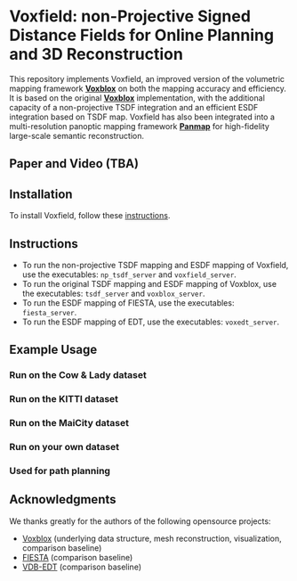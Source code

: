 # Voxfield: non-Projective Signed Distance Fields for Online Planning and 3D Reconstruction

This repository implements Voxfield, an improved version of the volumetric mapping framework [**Voxblox**](https://github.com/ethz-asl/voxblox) on both the mapping accuracy and efficiency. 
It is based on the original [**Voxblox**](https://github.com/ethz-asl/voxblox) implementation, with the additional capacity of a non-projective TSDF integration and an efficient ESDF integration based on TSDF map.
Voxfield has also been integrated into a multi-resolution panoptic mapping framework [**Panmap**](https://github.com/VIS4ROB-lab/voxfield-panmap) for high-fidelity large-scale semantic reconstruction.

## Paper and Video (TBA)

## Installation
To install Voxfield, follow these [instructions](). 

## Instructions
- To run the non-projective TSDF mapping and ESDF mapping of Voxfield, use the executables: ```np_tsdf_server``` and ```voxfield_server```. 
- To run the original TSDF mapping and ESDF mapping of Voxblox, use the executables: ```tsdf_server``` and ```voxblox_server```. 
- To run the ESDF mapping of FIESTA, use the executables: ```fiesta_server```.
- To run the ESDF mapping of EDT, use the executables: ```voxedt_server```.

## Example Usage
### Run on the Cow & Lady dataset

### Run on the KITTI dataset

### Run on the MaiCity dataset

### Run on your own dataset

### Used for path planning

## Acknowledgments
We thanks greatly for the authors of the following opensource projects: 

- [Voxblox](https://github.com/ethz-asl/voxblox) (underlying data structure, mesh reconstruction, visualization, comparison baseline)
- [FIESTA](https://github.com/HKUST-Aerial-Robotics/FIESTA) (comparison baseline)
- [VDB-EDT](https://github.com/zhudelong/VDB-EDT) (comparison baseline)